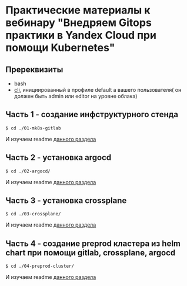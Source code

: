 # Практические материалы к вебинару "Внедряем Gitops практики в Yandex Cloud при помощи Kubernetes"

## Пререквизиты

- bash
- [cli](https://cloud.yandex.ru/docs/cli/operations/install-cli), инициированный в профиле default а вашего пользователя( он должен быть admin или editor на уровне облака)


## Часть 1 - создание инфструктурного стенда 

```
$ cd ./01-mk8s-gitlab
```

И изучаем readme [данного раздела](./01-mk8s-gitlab)

## Часть 2 - установка argocd

```
$ cd ./02-argocd/
```

И изучаем readme [данного раздела](./02-argocd/)

## Часть 3 - установка сrossplane

```
$ cd ./03-crossplane/
```

И изучаем readme [данного раздела](./03-crossplane/)

## Часть 4 - создание preprod кластера из helm chart при помощи gitlab, crossplane, argocd

```
$ cd ./04-preprod-cluster/
```

И изучаем readme [данного раздела](./04-preprod-cluster)

